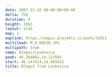 ```yaml
---
date: 2007-12-16 00:00:00+00:00
delta: 750
duration: 4
height: 1562
layout: stub
map: 1
maplink: https://mapzs.projekti.si/path/32013
multilead: M_0_00630.JPG
multipath: true
name: Blegos/Leskovica
peak: 46.164802,14.113583
start: 46.147414,14.085812
title: Blegoš from Leskovica
---
```

